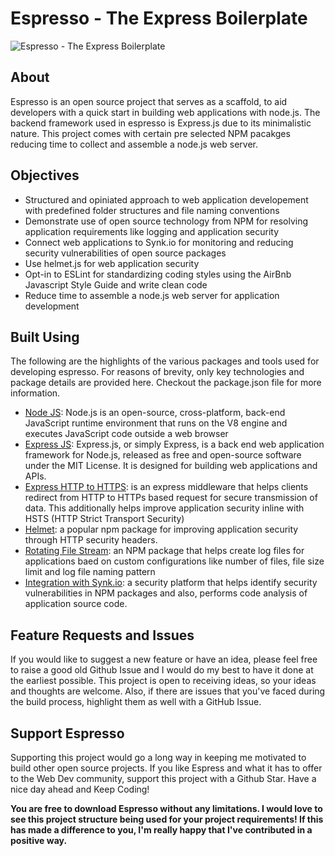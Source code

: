 # Espresso - The Express Boilerplate
![Espresso - The Express Boilerplate](https://github.com/sricharankrishnan/espresso-express-boilerplate/blob/master/shots/welcome-screen.gif?raw=true "Espresso - The Express Boilerplate")

## About
Espresso is an open source project that serves as a scaffold, to aid developers with a quick start in building web applications with node.js. The backend framework used in espresso is Express.js due to its minimalistic nature. This project comes with certain pre selected NPM pacakges reducing time to collect and assemble a node.js web server.

## Objectives
+ Structured and opiniated approach to web application developement with predefined folder structures and file naming conventions
+ Demonstrate use of open source technology from NPM for resolving application requirements like logging and application security
+ Connect web applications to Synk.io for monitoring and reducing security vulnerabilities of open source packages
+ Use helmet.js for web application security
+ Opt-in to ESLint for standardizing coding styles using the AirBnb Javascript Style Guide and write clean code
+ Reduce time to assemble a node.js web server for application development

## Built Using
The following are the highlights of the various packages and tools used for developing espresso. For reasons of brevity, only key technologies and package details are provided here. Checkout the package.json file for more information.
+ [Node JS](https://nodejs.org/en/): Node.js is an open-source, cross-platform, back-end JavaScript runtime environment that runs on the V8 engine and executes JavaScript code outside a web browser
+ [Express JS](https://expressjs.com/): Express.js, or simply Express, is a back end web application framework for Node.js, released as free and open-source software under the MIT License. It is designed for building web applications and APIs.
+ [Express HTTP to HTTPS](https://www.npmjs.com/package/express-http-to-https): is an express middleware that helps clients redirect from HTTP to HTTPs based request for secure transmission of data. This additionally helps improve application security inline with HSTS (HTTP Strict Transport Security)
+ [Helmet](https://www.npmjs.com/package/helmet): a popular npm package for improving application security through HTTP security headers. 
+ [Rotating File Stream](https://www.npmjs.com/package/rotating-file-stream): an NPM package that helps create log files for applications baed on custom configurations like number of files, file size limit and log file naming pattern
+ [Integration with Synk.io](https://snyk.io/): a security platform that helps identify security vulnerabilities in NPM packages and also, performs code analysis of application source code.

## Feature Requests and Issues
If you would like to suggest a new feature or have an idea, please feel free to raise a good old Github Issue and I would do my best to have it done at the earliest possible. This project is open to receiving ideas, so your ideas and thoughts are welcome. Also, if there are issues that you've faced during the build process, highlight them as well with a GitHub Issue.

## Support Espresso
Supporting this project would go a long way in keeping me motivated to build other open source projects. If you like Espress and what it has to offer to the Web Dev community, support this project with a Github Star. Have a nice day ahead and Keep Coding!

<strong>You are free to download Espresso without any limitations. I would love to see this project structure being used for your project requirements! If this has made a difference to you, I'm really happy that I've contributed in a positive way.</strong>
